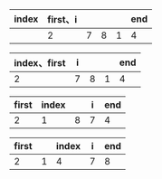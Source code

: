 | index | first、i |  |  |  | end |
| --- | --- | ---- | ---- | ---- | ---- |
|     |  2  |   7  |  8   |    1 |    4 |

| index、first | i|  |  | end |
| --- | ---- | ---- | ---- | ---- |
|  2  |   7  |  8   |    1 |    4 |

|first | index |  | i | end |
| --- | ---- | ---- | ---- | ---- |
|  2  |   1  |  8   |    7 |    4 |

|first | | index | i | end |
| --- | ---- | ---- | ---- | ---- |
|  2  |   1  |  4   |    7 |    8 |